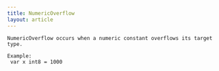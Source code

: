 ```yaml
---
title: NumericOverflow
layout: article
---
```

<!-- Copyright 2023 The Go Authors. All rights reserved.
     Use of this source code is governed by a BSD-style
     license that can be found in the LICENSE file. -->

<!-- Code generated by generrordocs.go; DO NOT EDIT. -->

```
NumericOverflow occurs when a numeric constant overflows its target type.

Example:
 var x int8 = 1000
```

